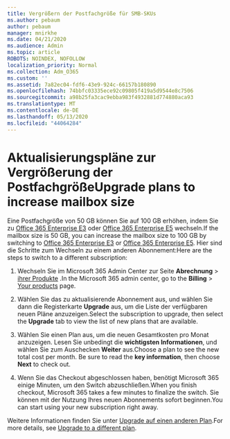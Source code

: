 ```yaml
---
title: Vergrößern der Postfachgröße für SMB-SKUs
ms.author: pebaum
author: pebaum
manager: mnirkhe
ms.date: 04/21/2020
ms.audience: Admin
ms.topic: article
ROBOTS: NOINDEX, NOFOLLOW
localization_priority: Normal
ms.collection: Adm_O365
ms.custom: ''
ms.assetid: 7a82ec04-fdf6-43e9-924c-66157b180890
ms.openlocfilehash: 74bbfc03335ece92c09805f419a5d9544e8c7506
ms.sourcegitcommit: a98b25fa3cac9ebba983f4932881d774880aca93
ms.translationtype: MT
ms.contentlocale: de-DE
ms.lasthandoff: 05/13/2020
ms.locfileid: "44064284"
---
```

# <a name="upgrade-plans-to-increase-mailbox-size"></a><span data-ttu-id="67ac1-102">Aktualisierungspläne zur Vergrößerung der Postfachgröße</span><span class="sxs-lookup"><span data-stu-id="67ac1-102">Upgrade plans to increase mailbox size</span></span>

<span data-ttu-id="67ac1-103">Eine Postfachgröße von 50 GB können Sie auf 100 GB erhöhen, indem Sie zu [Office 365 Enterprise E3](https://products.office.com/business/office-365-enterprise-e3-business-software) oder [Office 365 Enterprise E5](https://products.office.com/business/office-365-enterprise-e5-business-software) wechseln.</span><span class="sxs-lookup"><span data-stu-id="67ac1-103">If the mailbox size is 50 GB, you can increase the mailbox size to 100 GB by switching to [Office 365 Enterprise E3](https://products.office.com/business/office-365-enterprise-e3-business-software) or [Office 365 Enterprise E5](https://products.office.com/business/office-365-enterprise-e5-business-software).</span></span> <span data-ttu-id="67ac1-104">Hier sind die Schritte zum Wechseln zu einem anderen Abonnement:</span><span class="sxs-lookup"><span data-stu-id="67ac1-104">Here are the steps to switch to a different subscription:</span></span>
  
1. <span data-ttu-id="67ac1-105">Wechseln Sie im Microsoft 365 Admin Center zur Seite **Abrechnung**  >  [ihrer Produkte](https://go.microsoft.com/fwlink/p/?linkid=842054) .</span><span class="sxs-lookup"><span data-stu-id="67ac1-105">In the Microsoft 365 admin center, go to the **Billing** > [Your products](https://go.microsoft.com/fwlink/p/?linkid=842054) page.</span></span>

2. <span data-ttu-id="67ac1-106">Wählen Sie das zu aktualisierende Abonnement aus, und wählen Sie dann die Registerkarte **Upgrade** aus, um die Liste der verfügbaren neuen Pläne anzuzeigen.</span><span class="sxs-lookup"><span data-stu-id="67ac1-106">Select the subscription to upgrade, then select the **Upgrade** tab to view the list of new plans that are available.</span></span>

3. <span data-ttu-id="67ac1-p102">Wählen Sie einen Plan aus, um die neuen Gesamtkosten pro Monat anzuzeigen. Lesen Sie unbedingt die **wichtigsten Informationen**, und wählen Sie zum Auschecken **Weiter** aus.</span><span class="sxs-lookup"><span data-stu-id="67ac1-p102">Choose a plan to see the new total cost per month. Be sure to read the **key information**, then choose **Next** to check out.</span></span>

4. <span data-ttu-id="67ac1-109">Wenn Sie das Checkout abgeschlossen haben, benötigt Microsoft 365 einige Minuten, um den Switch abzuschließen.</span><span class="sxs-lookup"><span data-stu-id="67ac1-109">When you finish checkout, Microsoft 365 takes a few minutes to finalize the switch.</span></span> <span data-ttu-id="67ac1-110">Sie können mit der Nutzung Ihres neuen Abonnements sofort beginnen.</span><span class="sxs-lookup"><span data-stu-id="67ac1-110">You can start using your new subscription right away.</span></span>

<span data-ttu-id="67ac1-111">Weitere Informationen finden Sie unter [Upgrade auf einen anderen Plan](https://docs.microsoft.com/microsoft-365/commerce/subscriptions/upgrade-to-different-plan).</span><span class="sxs-lookup"><span data-stu-id="67ac1-111">For more details, see [Upgrade to a different plan](https://docs.microsoft.com/microsoft-365/commerce/subscriptions/upgrade-to-different-plan).</span></span>